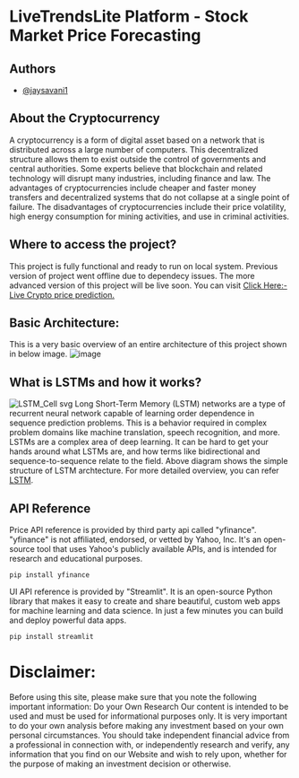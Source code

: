 # LiveTrendsLite Platform - Stock Market Price Forecasting

## Authors

- [@jaysavani1](https://www.github.com/jaysavani1)

## About the Cryptocurrency
A cryptocurrency is a form of digital asset based on a network that is distributed across a large number of computers. This decentralized structure allows them to exist outside the control of governments and central authorities. Some experts believe that blockchain and related technology will disrupt many industries, including finance and law. The advantages of cryptocurrencies include cheaper and faster money transfers and decentralized systems that do not collapse at a single point of failure. The disadvantages of cryptocurrencies include their price volatility, high energy consumption for mining activities, and use in criminal activities.

## Where to access the project?
This project is fully functional and ready to run on local system. Previous version of project went offline due to dependecy issues. The more advanced version of this project will be live soon. You can visit [Click Here:- Live Crypto price prediction.]()

##  Basic Architecture:
This is a very basic overview of an entire architecture of this project shown in below image.
![image](https://user-images.githubusercontent.com/39219880/198695674-04b72022-5a6c-4c70-a4a0-93e1696e5178.png)

## What is LSTMs and how it works?

![LSTM_Cell svg](https://user-images.githubusercontent.com/39219880/198695913-8e0d5336-2140-4128-b76d-445a49a44930.png)
Long Short-Term Memory (LSTM) networks are a type of recurrent neural network capable of learning order dependence in sequence prediction problems. This is a behavior required in complex problem domains like machine translation, speech recognition, and more. LSTMs are a complex area of deep learning. It can be hard to get your hands around what LSTMs are, and how terms like bidirectional and sequence-to-sequence relate to the field. Above diagram shows the simple structure of LSTM archtecture. For more detailed overview, you can refer [LSTM](https://direct.mit.edu/neco/article-abstract/9/8/1735/6109/Long-Short-Term-Memory?redirectedFrom=fulltext).


## API Reference
Price API reference is provided by third party api called "yfinance". "yfinance" is not affiliated, endorsed, or vetted by Yahoo, Inc. It's an open-source tool that uses Yahoo's publicly available APIs, and is intended for research and educational purposes.

```
pip install yfinance
```

UI API reference is provided by "Streamlit". It is an open-source Python library that makes it easy to create and share beautiful, custom web apps for machine learning and data science. In just a few minutes you can build and deploy powerful data apps.
```
pip install streamlit
```

# Disclaimer: 
Before using this site, please make sure that you note the following important information: Do your Own Research Our content is intended to be used and must be used for  informational purposes only.  It is very important to do your own analysis before making any investment  based on your own personal circumstances.  You should take independent financial advice from a professional in connection with,  or independently research and verify,  any information that you find on our Website and wish to rely upon,  whether for the purpose of making an investment decision or otherwise.
